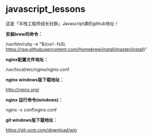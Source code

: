 # javascript_lessons
这是「半栈工程师成长社群」Javascript课的github地址！

**安装brew的命令：**

/usr/bin/ruby -e "$(curl -fsSL https://raw.githubusercontent.com/Homebrew/install/master/install)"

**nginx配置文件地址：**

/usr/local/etc/nginx/nginx.conf

**nginx windows版下载地址：**

http://nginx.org/

**nginx 运行命令(windows)：**

nginx -c conf\nginx.conf

**git windows版下载地址：**

https://git-scm.com/download/win

